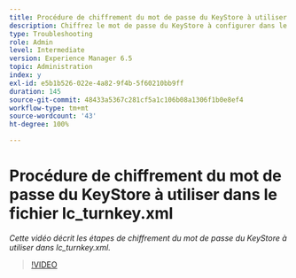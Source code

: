 ```yaml
---
title: Procédure de chiffrement du mot de passe du KeyStore à utiliser dans le fichier lc_turnkey.xml
description: Chiffrez le mot de passe du KeyStore à configurer dans le fichier lc_turnkey.xml.
type: Troubleshooting
role: Admin
level: Intermediate
version: Experience Manager 6.5
topic: Administration
index: y
exl-id: e5b1b526-022e-4a82-9f4b-5f60210bb9ff
duration: 145
source-git-commit: 48433a5367c281cf5a1c106b08a1306f1b0e8ef4
workflow-type: tm+mt
source-wordcount: '43'
ht-degree: 100%

---
```


# Procédure de chiffrement du mot de passe du KeyStore à utiliser dans le fichier lc_turnkey.xml

*Cette vidéo décrit les étapes de chiffrement du mot de passe du KeyStore à utiliser dans lc_turnkey.xml.*

>[!VIDEO](https://video.tv.adobe.com/v/335538?quality=12&learn=on)
